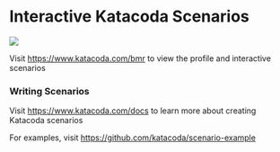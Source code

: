 # Interactive Katacoda Scenarios

[![](http://shields.katacoda.com/katacoda/bmr/count.svg)](https://www.katacoda.com/bmr "Get your profile on Katacoda.com")

Visit https://www.katacoda.com/bmr to view the profile and interactive scenarios

### Writing Scenarios
Visit https://www.katacoda.com/docs to learn more about creating Katacoda scenarios

For examples, visit https://github.com/katacoda/scenario-example
